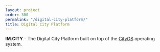 ```yaml
---
layout: project
order: 300
permalink: "/digital-city-platform/"
title: Digital City Platform
---
```


**IM.CITY** - The Digital City Platform built on top of the [CityOS] operating system.

[CityOS]: https://cityos.dev/